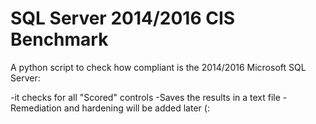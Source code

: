 # SQL Server 2014/2016 CIS Benchmark
A python script to check how compliant is the 2014/2016 Microsoft SQL Server:

-it checks for all "Scored" controls
-Saves the results in a text file
-Remediation and hardening will be added later  (:
